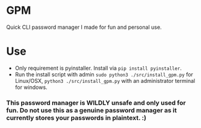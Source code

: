 # GPM
Quick CLI password manager I made for fun and personal use.

# Use
- Only requirement is pyinstaller. Install via `pip install pyinstaller`.
- Run the install script with admin `sudo python3 ./src/install_gpm.py` for Linux/OSX, `python3 ./src/install_gpm.py` with an administrator terminal for windows.

<h3> This password manager is WILDLY unsafe and only used for fun. Do not use this as a genuine password manager as it currently stores your passwords in plaintext. :) </h3>
